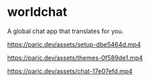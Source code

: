 # worldchat
A global chat app that translates for you.


https://paric.dev/assets/setup-dbe5464d.mp4

https://paric.dev/assets/themes-0f589de1.mp4

https://paric.dev/assets/chat-17e07efd.mp4
